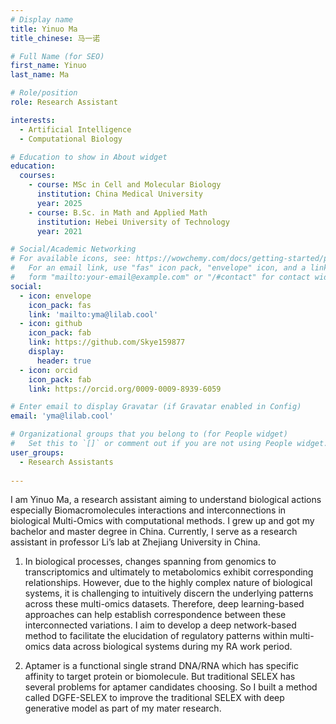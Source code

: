 ```yaml
---
# Display name
title: Yinuo Ma
title_chinese: 马一诺

# Full Name (for SEO)
first_name: Yinuo
last_name: Ma

# Role/position
role: Research Assistant

interests:
  - Artificial Intelligence
  - Computational Biology

# Education to show in About widget
education:
  courses:
    - course: MSc in Cell and Molecular Biology
      institution: China Medical University
      year: 2025
    - course: B.Sc. in Math and Applied Math
      institution: Hebei University of Technology
      year: 2021

# Social/Academic Networking
# For available icons, see: https://wowchemy.com/docs/getting-started/page-builder/#icons
#   For an email link, use "fas" icon pack, "envelope" icon, and a link in the
#   form "mailto:your-email@example.com" or "/#contact" for contact widget.
social:
  - icon: envelope
    icon_pack: fas
    link: 'mailto:yma@lilab.cool'
  - icon: github
    icon_pack: fab
    link: https://github.com/Skye159877
    display:
      header: true
  - icon: orcid
    icon_pack: fab
    link: https://orcid.org/0009-0009-8939-6059

# Enter email to display Gravatar (if Gravatar enabled in Config)
email: 'yma@lilab.cool'

# Organizational groups that you belong to (for People widget)
#   Set this to `[]` or comment out if you are not using People widget.
user_groups:
  - Research Assistants
  
---
```


I am Yinuo Ma, a research assistant aiming to understand biological actions especially Biomacromolecules interactions and interconnections in biological Multi-Omics with computational methods. I grew up and got my bachelor and master degree in China. Currently, I serve as a research assistant in professor Li’s lab at Zhejiang University in China.

1. In biological processes, changes spanning from genomics to transcriptomics and ultimately to metabolomics exhibit corresponding relationships. However, due to the highly complex nature of biological systems, it is challenging to intuitively discern the underlying patterns across these multi-omics datasets. Therefore, deep learning-based approaches can help establish correspondence between these interconnected variations. I aim to develop a deep network-based method to facilitate the elucidation of regulatory patterns within multi-omics data across biological systems during my RA work period.

2. Aptamer is a functional single strand DNA/RNA which has specific affinity to target protein or biomolecule. But traditional SELEX has several problems for aptamer candidates choosing. So I built a method called DGFE-SELEX to improve the traditional SELEX with deep generative model as part of my mater research.
